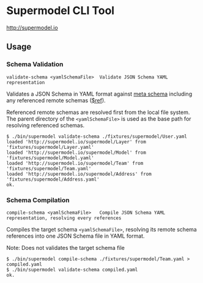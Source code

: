 # Supermodel CLI Tool

<http://supermodel.io>


## Usage

### Schema Validation 

```
validate-schema <yamlSchemaFile>  Validate JSON Schema YAML representation
```

Validates a JSON Schema in YAML format against [meta schema](http://json-schema.org/specification.html) 
including any referenced remote schemas ([$ref](http://json-schema.org/latest/json-schema-core.html#rfc.section.8)).

Referenced remote schemas are resolved first from the local file system. The 
parent directory of the `<yamlSchemaFile>` is used as the base path for
resolving referenced schemas.

```
$ ./bin/supermodel validate-schema ./fixtures/supermodel/User.yaml
loaded 'http://supermodel.io/supermodel/Layer' from 'fixtures/supermodel/Layer.yaml'
loaded 'http://supermodel.io/supermodel/Model' from 'fixtures/supermodel/Model.yaml'
loaded 'http://supermodel.io/supermodel/Team' from 'fixtures/supermodel/Team.yaml'
loaded 'http://supermodel.io/supermodel/Address' from 'fixtures/supermodel/Address.yaml'
ok.
```

### Schema Compilation

```
compile-schema <yamlSchemaFile>   Compile JSON Schema YAML representation, resolving every references
```

Compiles the target schema `<yamlSchemaFile>`, resolving its remote schema
 references into one JSON Schema file in YAML format.

Note: Does not validates the target schema file

```
$ ./bin/supermodel compile-schema ./fixtures/supermodel/Team.yaml > compiled.yaml
$ ./bin/supermodel validate-schema compiled.yaml
ok.
```
